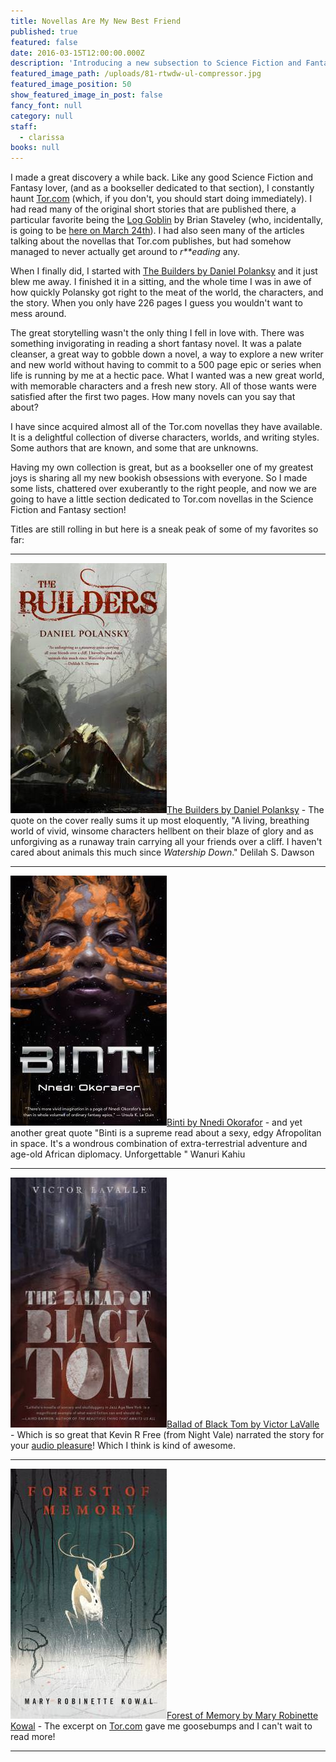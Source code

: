 ```yaml
---
title: Novellas Are My New Best Friend
published: true
featured: false
date: 2016-03-15T12:00:00.000Z
description: 'Introducing a new subsection to Science Fiction and Fantasy, highlighting novellas from Tor.com.'
featured_image_path: /uploads/81-rtwdw-ul-compressor.jpg
featured_image_position: 50
show_featured_image_in_post: false
fancy_font: null
category: null
staff:
  - clarissa
books: null
---
```



I made a great discovery a while back. Like any good Science Fiction and Fantasy lover, (and as a bookseller dedicated to that section), I constantly haunt [Tor.com](https://www.tor.com/) (which, if you don't, you should start doing immediately). I had read many of the original short stories that are published there, a particular favorite being the [Log Goblin](https://www.tor.com/2015/12/09/the-log-goblin-brian-staveley/)&nbsp;by Brian Staveley (who, incidentally, is going to be [here on March 24th](https://www.brooklinebooksmith.com/events/2016-03/brian-staveley-the-last-mortal-bond/)). I had also seen many of the articles talking about the novellas that Tor.com publishes, but had somehow managed to never actually get around to *r\*\*eading* any.

When I finally did, I started with [The Builders by Daniel Polanksy](https://www.brooklinebooksmith-shop.com/book/9780765385307)&nbsp;and it just blew me away. I finished it in a sitting, and the whole time I was in awe of how quickly Polansky got right to the meat of the world, the characters, and the story. When you only have 226 pages I guess you wouldn't want to mess around.

The great storytelling wasn't the only thing I fell in love with. There was something invigorating in reading a short fantasy novel. It was a palate cleanser, a great way to gobble down a novel, a way to explore a new writer and new world without having to commit to a 500 page epic or series when life is running by me at a hectic pace. What I wanted was a new great world, with memorable characters and a fresh new story. All of those wants were satisfied after the first two pages. How many novels can you say that about?

I have since acquired almost all of the Tor.com novellas they have available. It is a delightful collection of diverse characters, worlds, and writing styles. Some authors that are known, and some that are unknowns.

Having my own collection is great, but as a bookseller one of my greatest joys is sharing all my new bookish obsessions with everyone. So I made some lists, chattered over exuberantly to the right people, and now we are going to have a little section dedicated to Tor.com novellas in the Science Fiction and Fantasy section!

Titles are still rolling in but here is a sneak peak of some of my favorites so far:

---

![](/uploads/versions/9780765385307---x----250-400x---.jpg)[The Builders by Daniel Polanksy](https://www.brooklinebooksmith-shop.com/book/9780765385307) - The quote on the cover really sums it up most eloquently, "A living, breathing world of vivid, winsome characters hellbent on their blaze of glory and as unforgiving as a runaway train carrying all your friends over a cliff. I haven't cared about animals this much since *Watership Down*." Delilah S. Dawson

---

![](/uploads/versions/binti---x----250-400x---.jpg)[Binti by Nnedi Okorafor](https://www.brooklinebooksmith-shop.com/book/9780765385253) - and yet another great quote "Binti is a supreme read about a sexy, edgy Afropolitan in space. It's a wondrous combination of extra-terrestrial adventure and age-old African diplomacy. Unforgettable " Wanuri Kahiu

---

![](/uploads/versions/ballad-of-black-tom---x----250-400x---.jpg)[Ballad of Black Tom by Victor LaValle](https://www.brooklinebooksmith-shop.com/book/9780765387868) - Which is so great that Kevin R Free (from Night Vale) narrated the story for your [audio pleasure](https://www.tor.com/2016/03/11/just-try-to-escape-the-voice-of-kevin-r-free/)! Which I think is kind of awesome.

---

![](/uploads/versions/forest-of-memory---x----250-400x---.jpg)[Forest of Memory by Mary Robinette Kowal](https://www.brooklinebooksmith-shop.com/book/9780765387912) - The excerpt on [Tor.com](https://www.tor.com/2016/03/03/excerpts-forest-of-memory-mary-robinette-kowal/) gave me goosebumps and I can't wait to read more!

---